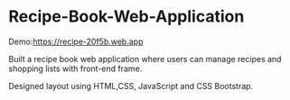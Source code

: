 # Recipe-Book-Web-Application

Demo:https://recipe-20f5b.web.app

Built a recipe book web application where users can manage recipes and shopping lists with front-end frame.

Designed layout using HTML,CSS, JavaScript and CSS Bootstrap.
